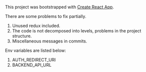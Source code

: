 This project was bootstrapped with [Create React App](https://github.com/facebook/create-react-app).

There are some problems to fix partially.

1. Unused redux included.
3. The code is not decomposed into levels, problems in the project structure.
4. Miscellaneous messages in commits.

Env variables are listed below:
1. AUTH_REDIRECT_URI
2. BACKEND_API_URL

